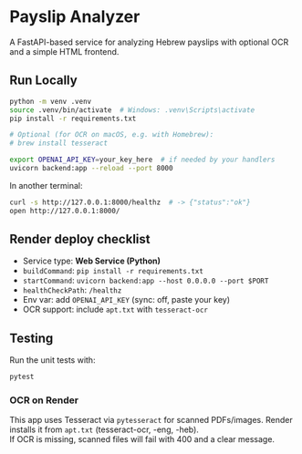 # Payslip Analyzer

A FastAPI-based service for analyzing Hebrew payslips with optional OCR and a simple HTML frontend.

## Run Locally

```bash
python -m venv .venv
source .venv/bin/activate  # Windows: .venv\Scripts\activate
pip install -r requirements.txt

# Optional (for OCR on macOS, e.g. with Homebrew):
# brew install tesseract

export OPENAI_API_KEY=your_key_here  # if needed by your handlers
uvicorn backend:app --reload --port 8000
```

In another terminal:

```bash
curl -s http://127.0.0.1:8000/healthz  # -> {"status":"ok"}
open http://127.0.0.1:8000/
```

## Render deploy checklist

- Service type: **Web Service (Python)**
- `buildCommand`: `pip install -r requirements.txt`
- `startCommand`: `uvicorn backend:app --host 0.0.0.0 --port $PORT`
- `healthCheckPath`: `/healthz`
- Env var: add `OPENAI_API_KEY` (sync: off, paste your key)
- OCR support: include `apt.txt` with `tesseract-ocr`

## Testing

Run the unit tests with:

```bash
pytest
```

### OCR on Render
This app uses Tesseract via `pytesseract` for scanned PDFs/images.
Render installs it from `apt.txt` (tesseract-ocr, -eng, -heb).  
If OCR is missing, scanned files will fail with 400 and a clear message.
